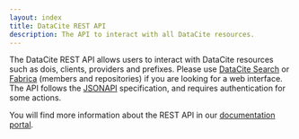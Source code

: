 ```yaml
---
layout: index
title: DataCite REST API
description: The API to interact with all DataCite resources.
---
```


The DataCite REST API allows users to interact with DataCite resources such as dois, clients, providers and prefixes. Please use 
[DataCite Search](https://search.datacite.org) or [Fabrica](https://doi.datacite.org) (members and repositories) if you are looking for a web interface. The API follows the [JSONAPI](http://jsonapi.org/) specification, and requires authentication for some actions.

You will find more information about the REST API in our [documentation portal](https://support.datacite.org/docs/api).
